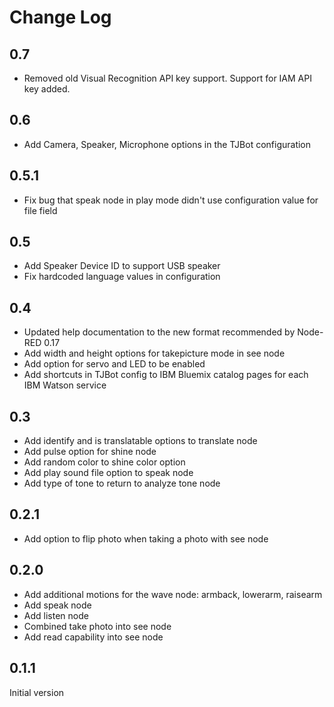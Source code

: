 # Change Log

## 0.7
* Removed old Visual Recognition API key support. Support for IAM API key added.

## 0.6
* Add Camera, Speaker, Microphone options in the TJBot configuration

## 0.5.1
* Fix bug that speak node in play mode didn't use configuration value for file field

## 0.5
* Add Speaker Device ID to support USB speaker
* Fix hardcoded language values in configuration

## 0.4
* Updated help documentation to the new format recommended by Node-RED 0.17
* Add width and height options for takepicture mode in see node
* Add option for servo and LED to be enabled
* Add shortcuts in TJBot config to IBM Bluemix catalog pages for each IBM Watson service

## 0.3
* Add identify and is translatable options to translate node
* Add pulse option for shine node
* Add random color to shine color option
* Add play sound file option to speak node
* Add type of tone to return to analyze tone node

## 0.2.1
* Add option to flip photo when taking a photo with see node

## 0.2.0
* Add additional motions for the wave node: armback, lowerarm, raisearm
* Add speak node
* Add listen node
* Combined take photo into see node
* Add read capability into see node

## 0.1.1

Initial version
